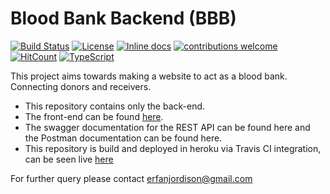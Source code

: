 # Blood Bank Backend (BBB)

[![Build Status](https://travis-ci.org/sayederfanarefin/blood-bank-backend.png?branch=master)](https://travis-ci.org/sayederfanarefin/blood-bank-backend) [![License](https://img.shields.io/badge/License-Apache%202.0-blue.svg)](https://opensource.org/licenses/Apache-2.0) [![Inline docs](http://inch-ci.org/github/sayederfanarefin/blood-bank-backend.svg?branch=master)](http://inch-ci.org/github/sayederfanarefin/blood-bank-backend) [![contributions welcome](https://img.shields.io/badge/contributions-welcome-brightgreen.svg?style=flat)](https://github.com/dwyl/esta/issues) [![HitCount](http://hits.dwyl.io/sayederfanarefin/blood-bank-backend.svg)](http://hits.dwyl.io/sayederfanarefin/blood-bank-backend) [![TypeScript](https://badges.frapsoft.com/typescript/code/typescript.svg?v=101)](https://github.com/ellerbrock/typescript-badges/)

This project aims towards making a website to act as a blood bank. Connecting donors and receivers.
* This repository contains only the back-end.
* The front-end can be found [here](https://github.com/sayederfanarefin/blood-bank-front-end).
* The swagger documentation for the REST API can be found here and the Postman documentation can be found here.
* This repository is build and deployed in heroku via Travis CI integration, can be seen live [here](https://blood-bank-back-end.herokuapp.com/)

For further query please contact erfanjordison@gmail.com
